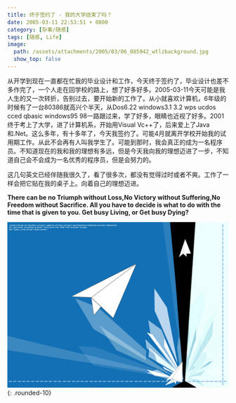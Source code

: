 ```yaml
---
title: 终于签约了 - 我的大学结束了吗？
date: 2005-03-11 22:53:51 + 0800
category: [杂事/随感]
tags: [随感, Life]
image:
  path: /assets/attachments/2005/03/06_085942_wtlzbackground.jpg
  show_top: false
---
```


从开学到现在一直都在忙我的毕业设计和工作，今天终于签约了，毕业设计也差不多作完了，一个人走在回学校的路上，想了好多好多。2005-03-11今天可能是我人生的又一次转折，告别过去，要开始新的工作了。从小就喜欢计算机，6年级的时候有了一台80386就高兴个半天，从Dos6.22 windows3.1 3.2 wps ucdos cced qbasic windows95 98一路跟过来，学了好多，眼睛也近视了好多。2001终于考上了大学，进了计算机系，开始用Visual Vc++了，后来爱上了Java和.Net。这么多年，有十多年了，今天我签约了。可能4月就离开学校开始我的试用期工作。从此不会再有人叫我学生了。可能到那时，我会真正的成为一名程序员。不知道现在的我和我的理想有多远，但是今天我向我的理想迈进了一步，不知道自己会不会成为一名优秀的程序员，但是会努力的。  

这几句英文已经伴随我很久了，看了很多次，都没有觉得过时或者不爽。工作了一样会把它贴在我的桌子上。向着自己的理想迈进。

**There can be no Triumph without Loss,No Victory without Suffering,No Freedom without Sacrifice. All you have to decide is what to do with the time that is given to you. Get busy Living, or Get busy Dying?**

![给工作设计的桌面壁纸](/assets/attachments/2005/03/06_085942_wtlzbackground.jpg){: .rounded-10}

